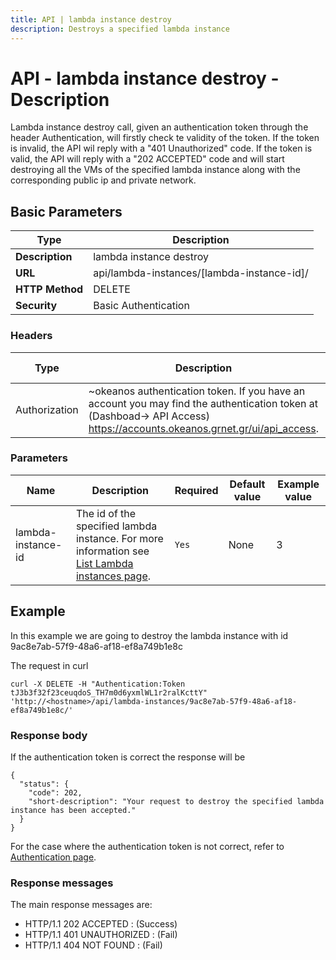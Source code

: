 ```yaml
---
title: API | lambda instance destroy
description: Destroys a specified lambda instance
---
```


# API - lambda instance destroy - Description

Lambda instance destroy call, given an authentication token through the header Authentication,
will firstly check te validity of the token. If the token is invalid, the API wil reply with
a "401 Unauthorized" code. If the token is valid, the API will reply with a "202 ACCEPTED" code
and will start destroying all the VMs of the specified lambda instance along with the corresponding
public ip and private network.

## Basic Parameters

|Type            | Description
|----------------|--------------------------
| **Description** | lambda instance destroy
| **URL**         | api/lambda-instances/[lambda-instance-id]/
| **HTTP Method** | DELETE
| **Security**    | Basic Authentication


### Headers

Type | Description | Required | Default value | Example value
------|-------------|----------|---------------|---------------
Authorization | ~okeanos authentication token. If you have an account you may find the authentication token at (Dashboad-> API Access) https://accounts.okeanos.grnet.gr/ui/api_access. | `Yes` | None | Token tJ3b3f32f23ceuqdoS_..


### Parameters

Name | Description | Required | Default value | Example value
------|-------------|----------|---------------|---------------
lambda-instance-id  | The id of the specified lambda instance. For more information see [List Lambda instances page](LambdaInstanceList.md). |`Yes` |None| 3


## Example

In this example we are going to destroy the lambda instance with id 9ac8e7ab-57f9-48a6-af18-ef8a749b1e8c

The request in curl

```
curl -X DELETE -H "Authentication:Token tJ3b3f32f23ceuqdoS_TH7m0d6yxmlWL1r2ralKcttY" 'http://<hostname>/api/lambda-instances/9ac8e7ab-57f9-48a6-af18-ef8a749b1e8c/'
```


### Response body

If the authentication token is correct the response will be

```
{
  "status": {
    "code": 202,
    "short-description": "Your request to destroy the specified lambda instance has been accepted."
  }
}
```

For the case where the authentication token is not correct, refer to [Authentication page](Authentication.md).

### Response messages

The main response messages are:

- HTTP/1.1 202 ACCEPTED : (Success)
- HTTP/1.1 401 UNAUTHORIZED : (Fail)
- HTTP/1.1 404 NOT FOUND : (Fail)

